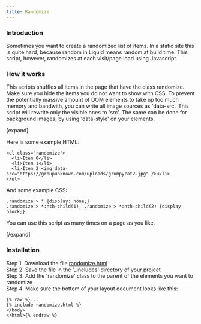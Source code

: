 ```yaml
---
title: Randomize
---
```


### Introduction

Sometimes you want to create a randomized list of items. In a static site this is quite hard, because random in Liquid means random at build time. This script, however, randomizes at each visit/page load using Javascript.

### How it works

This scripts shuffles all items in the page that have the class randomize. Make sure you hide the items you do not want to show with CSS. To prevent the potentially massive amount of DOM elements to take up too much memory and bandwith, you can write all image sources as 'data-src'. This script will rewrite only the visible ones to 'src'. The same can be done for background images, by using 'data-style' on your elements.

[expand]

Here is some example HTML:

```
<ul class="randomize">
  <li>Item 0</li>
  <li>Item 1</li>
  <li>Item 2 <img data-src="https://groupunknown.com/uploads/grumpycat2.jpg" /></li>
</ul>
```

And some example CSS:

```
.randomize > * {display: none;}
.randomize > *:nth-child(1), .randomize > *:nth-child(2) {display: block;}
```

You can use this script as many times on a page as you like.

[/expand]

### Installation

Step 1. Download the file [randomize.html](https://raw.githubusercontent.com/jhvanderschee/jekyllcodex/gh-pages/_includes/randomize.html)
<br />Step 2. Save the file in the '_includes' directory of your project
<br />Step 3. Add the 'randomize' class to the parent of the elements you want to randomize
<br />Step 4. Make sure the bottom of your layout document looks like this:

```
{% raw %}...
{% include randomize.html %}
</body>
</html>{% endraw %}
```